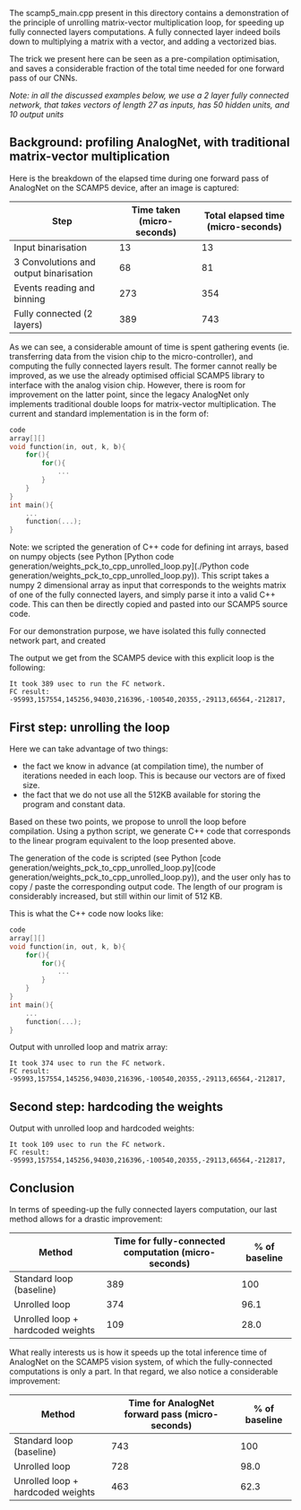 The scamp5_main.cpp present in this directory contains a demonstration of the principle of unrolling matrix-vector multiplication loop, for speeding up fully connected layers computations. A fully connected layer indeed boils down to multiplying a matrix with a vector, and adding a vectorized bias.

The trick we present here can be seen as a pre-compilation optimisation, and saves a considerable fraction of the total time needed for one forward pass of our CNNs.

*Note: in all the discussed examples below, we use a 2 layer fully connected network, that takes vectors of length 27 as inputs, has 50 hidden units, and 10 output units*

## Background: profiling AnalogNet, with traditional matrix-vector multiplication

Here is the breakdown of the elapsed time during one forward pass of AnalogNet on the SCAMP5 device, after an image is captured:

| Step                                   | Time taken (micro-seconds) | Total elapsed time (micro-seconds) |
|----------------------------------------|----------------------------|------------------------------------|
| Input binarisation                     | 13                         | 13                                 |
| 3 Convolutions and output binarisation | 68                         | 81                                 |
| Events reading and binning             | 273                        | 354                                |
| Fully connected (2 layers)             | 389                        | 743                                |

As we can see, a considerable amount of time is spent gathering events (ie. transferring data from the vision chip to the micro-controller), and computing the fully connected layers result. The former cannot really be improved, as we use the already optimised official SCAMP5 library to interface with the analog vision chip.
However, there is room for improvement on the latter point, since the legacy AnalogNet only implements traditional double loops for matrix-vector multiplication. The current and standard implementation is in the form of:

```cpp
code
array[][]
void function(in, out, k, b){
	for(){
		for(){
			...
		}
	}
}
int main(){
	...
	function(...);
}
```

Note: we scripted the generation of C++ code for defining int arrays, based on numpy objects (see Python [Python code generation/weights_pck_to_cpp_unrolled_loop.py](./Python code generation/weights_pck_to_cpp_unrolled_loop.py)). This script takes a numpy 2 dimensional array as input that corresponds to the weights matrix of one of the fully connected layers, and simply parse it into a valid C++ code. This can then be directly copied and pasted into our SCAMP5 source code.


For our demonstration purpose, we have isolated this fully connected network part, and created 

The output we get from the SCAMP5 device with this explicit loop is the following:
```
It took 389 usec to run the FC network.
FC result: -95993,157554,145256,94030,216396,-100540,20355,-29113,66564,-212817,
```

## First step: unrolling the loop

Here we can take advantage of two things:
 * the fact we know in advance (at compilation time), the number of iterations needed in each loop. This is because our vectors are of fixed size.
 * the fact that we do not use all the 512KB available for storing the program and constant data.

Based on these two points, we propose to unroll the loop before compilation. Using a python script, we generate C++ code that corresponds to the linear program equivalent to the loop presented above.

The generation of the code is scripted (see Python [code generation/weights_pck_to_cpp_unrolled_loop.py](code generation/weights_pck_to_cpp_unrolled_loop.py)), and the user only has to copy / paste the corresponding output code. The length of our program is considerably increased, but still within our limit of 512 KB.


This is what the C++ code now looks like:
```cpp
code
array[][]
void function(in, out, k, b){
	for(){
		for(){
			...
		}
	}
}
int main(){
	...
	function(...);
}
```

Output with unrolled loop and matrix array:
```
It took 374 usec to run the FC network.
FC result: -95993,157554,145256,94030,216396,-100540,20355,-29113,66564,-212817,
```

## Second step: hardcoding the weights
Output with unrolled loop and hardcoded weights:
```
It took 109 usec to run the FC network.
FC result: -95993,157554,145256,94030,216396,-100540,20355,-29113,66564,-212817,
```

## Conclusion

In terms of speeding-up the fully connected layers computation, our last method allows for a drastic improvement:

| Method                            | Time for fully-connected computation (micro-seconds) | % of baseline |
|-----------------------------------|------------------------------------------------------|---------------|
| Standard loop (baseline)          | 389                                                  | 100           |
| Unrolled loop                     | 374                                                  | 96.1          |
| Unrolled loop + hardcoded weights | 109                                                  | 28.0          |


What really interests us is how it speeds up the total inference time of AnalogNet on the SCAMP5 vision system, of which the fully-connected computations is only a part. In that regard, we also notice a considerable improvement:


| Method                            | Time for AnalogNet forward pass (micro-seconds) | % of baseline |
|-----------------------------------|-------------------------------------------------|---------------|
| Standard loop (baseline)          | 743                                             | 100           |
| Unrolled loop                     | 728                                             | 98.0          |
| Unrolled loop + hardcoded weights | 463                                             | 62.3          |





